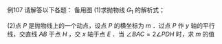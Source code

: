 例107 请解答以下各题： 备用图
(1)求抛物线 $G _ { 1 }$ 的解析式；

(2)点 $P$ 是抛物线上的一个动点，设点 $P$ 的横坐标为 $m$ ．过点 $P$ 作 $y$ 轴的平行线，交直线 $A B$ 于点 $H$ ，交 $x$ 轴于点 $E$ ．当 $\angle B A C = 2 \angle P D H$ 时，求 $m$ 的值
